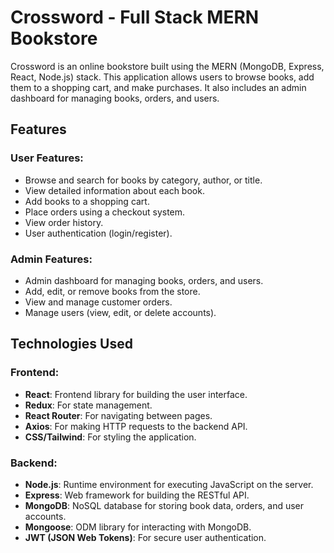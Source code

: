 # Crossword - Full Stack MERN Bookstore

Crossword is an online bookstore built using the MERN (MongoDB, Express, React, Node.js) stack. This application allows users to browse books, add them to a shopping cart, and make purchases. It also includes an admin dashboard for managing books, orders, and users.

## Features

### User Features:
- Browse and search for books by category, author, or title.
- View detailed information about each book.
- Add books to a shopping cart.
- Place orders using a checkout system.
- View order history.
- User authentication (login/register).

### Admin Features:
- Admin dashboard for managing books, orders, and users.
- Add, edit, or remove books from the store.
- View and manage customer orders.
- Manage users (view, edit, or delete accounts).

## Technologies Used

### Frontend:
- **React**: Frontend library for building the user interface.
- **Redux**: For state management.
- **React Router**: For navigating between pages.
- **Axios**: For making HTTP requests to the backend API.
- **CSS/Tailwind**: For styling the application.

### Backend:
- **Node.js**: Runtime environment for executing JavaScript on the server.
- **Express**: Web framework for building the RESTful API.
- **MongoDB**: NoSQL database for storing book data, orders, and user accounts.
- **Mongoose**: ODM library for interacting with MongoDB.
- **JWT (JSON Web Tokens)**: For secure user authentication.


